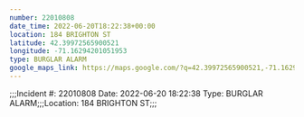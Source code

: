 ```yaml
---
number: 22010808
date_time: 2022-06-20T18:22:38+00:00
location: 184 BRIGHTON ST
latitude: 42.39972565900521
longitude: -71.16294201051953
type: BURGLAR ALARM
google_maps_link: https://maps.google.com/?q=42.39972565900521,-71.16294201051953
---
```


;;;Incident #: 22010808   Date: 2022-06-20 18:22:38   Type: BURGLAR ALARM;;;Location: 184 BRIGHTON ST;;;
